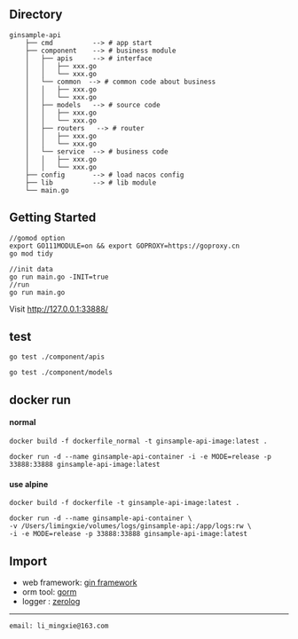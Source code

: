 ## Directory

```
ginsample-api 
    ├── cmd          --> # app start
    ├── component    --> # business module
    │   ├── apis     --> # interface
    │   │   ├── xxx.go
    │   │   └── xxx.go
    │   └── common  --> # common code about business
    │   │   ├── xxx.go
    │   │   └── xxx.go
    │   ├── models   --> # source code
    │   │   ├── xxx.go
    │   │   └── xxx.go
    │   ├── routers   --> # router 
    │   │   ├── xxx.go
    │   │   └── xxx.go
    │   └── service  --> # business code
    │   │   ├── xxx.go
    │   │   └── xxx.go
    ├── config       --> # load nacos config 
    ├── lib          --> # lib module
    └── main.go
```

## Getting Started

```
//gomod option
export GO111MODULE=on && export GOPROXY=https://goproxy.cn
go mod tidy

//init data
go run main.go -INIT=true 
//run
go run main.go
```

Visit <http://127.0.0.1:33888/>

## test

```
go test ./component/apis

go test ./component/models
```

## docker run

#### normal

```
docker build -f dockerfile_normal -t ginsample-api-image:latest .

docker run -d --name ginsample-api-container -i -e MODE=release -p 33888:33888 ginsample-api-image:latest
```

#### use alpine

```
docker build -f dockerfile -t ginsample-api-image:latest .

docker run -d --name ginsample-api-container \
-v /Users/limingxie/volumes/logs/ginsample-api:/app/logs:rw \
-i -e MODE=release -p 33888:33888 ginsample-api-image:latest
```

## Import

- web framework: [gin framework](https://github.com/gin-gonic/gin)
- orm tool: [gorm](https://gorm.io/)
- logger : [zerolog](https://github.com/rs/zerolog)

----------------------------------------------

`email: li_mingxie@163.com`
